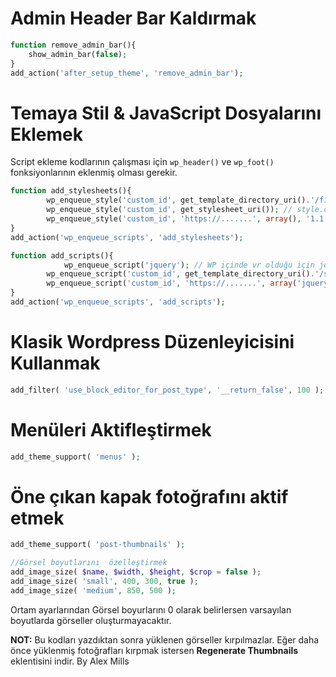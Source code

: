# Admin Header Bar Kaldırmak
```php
function remove_admin_bar(){
    show_admin_bar(false);
}
add_action('after_setup_theme', 'remove_admin_bar');
```

# Temaya Stil & JavaScript Dosyalarını Eklemek
Script ekleme kodlarının çalışması için `wp_header()` ve `wp_foot()` fonksiyonlarının eklenmiş olması gerekir.
```php
function add_stylesheets(){
        wp_enqueue_style('custom_id', get_template_directory_uri().'/filename.css', array(), '1.1', 'all');
        wp_enqueue_style('custom_id', get_stylesheet_uri()); // style.css
        wp_enqueue_style('custom_id', 'https://.......', array(), '1.1', 'all');
}
add_action('wp_enqueue_scripts', 'add_stylesheets');
```

```php
function add_scripts(){
            wp_enqueue_script('jquery'); // WP içinde vr olduğu için jquery otomatik eklenir.
        wp_enqueue_script('custom_id', get_template_directory_uri().'/script.js', ); // script.css
        wp_enqueue_script('custom_id', 'https://.......', array('jquery'), '1.1', true); // 5. parametre true olursa script footer a eklenir.
}
add_action('wp_enqueue_scripts', 'add_scripts');
```


# Klasik Wordpress Düzenleyicisini Kullanmak
```php
add_filter( 'use_block_editor_for_post_type', '__return_false', 100 );
```


# Menüleri Aktifleştirmek
```php
add_theme_support( 'menus' );
```



# Öne çıkan kapak fotoğrafını aktif etmek
```php
add_theme_support( 'post-thumbnails' );

//Görsel boyutlarını  özelleştirmek
add_image_size( $name, $width, $height, $crop = false );
add_image_size( 'small', 400, 300, true );
add_image_size( 'medium', 850, 500 );
```

Ortam ayarlarından Görsel boyurlarını 0 olarak belirlersen varsayılan boyutlarda görseller oluşturmayacaktır.

**NOT:** Bu kodları yazdıktan sonra yüklenen görseller kırpılmazlar. Eğer daha önce yüklenmiş fotoğrafları kırpmak istersen **Regenerate Thumbnails** eklentisini indir. By Alex Mills



```php

```



```php

```
